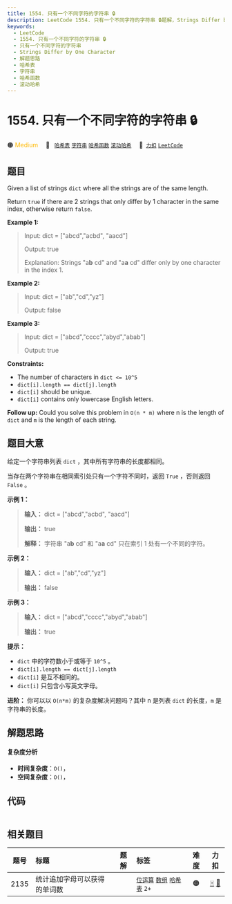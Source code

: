 ```yaml
---
title: 1554. 只有一个不同字符的字符串 🔒
description: LeetCode 1554. 只有一个不同字符的字符串 🔒题解，Strings Differ by One Character，包含解题思路、复杂度分析以及完整的 JavaScript 代码实现。
keywords:
  - LeetCode
  - 1554. 只有一个不同字符的字符串 🔒
  - 只有一个不同字符的字符串
  - Strings Differ by One Character
  - 解题思路
  - 哈希表
  - 字符串
  - 哈希函数
  - 滚动哈希
---
```


# 1554. 只有一个不同字符的字符串 🔒

🟠 <font color=#ffb800>Medium</font>&emsp; 🔖&ensp; [`哈希表`](/tag/hash-table.md) [`字符串`](/tag/string.md) [`哈希函数`](/tag/hash-function.md) [`滚动哈希`](/tag/rolling-hash.md)&emsp; 🔗&ensp;[`力扣`](https://leetcode.cn/problems/strings-differ-by-one-character) [`LeetCode`](https://leetcode.com/problems/strings-differ-by-one-character)

## 题目

Given a list of strings `dict` where all the strings are of the same length.

Return `true` if there are 2 strings that only differ by 1 character in the
same index, otherwise return `false`.



**Example 1:**

> Input: dict = ["abcd","acbd", "aacd"]
> 
> Output: true
> 
> Explanation: Strings "a**b** cd" and "a**a** cd" differ only by one character in the index 1.

**Example 2:**

> Input: dict = ["ab","cd","yz"]
> 
> Output: false

**Example 3:**

> Input: dict = ["abcd","cccc","abyd","abab"]
> 
> Output: true

**Constraints:**

  * The number of characters in `dict <= 10^5`
  * `dict[i].length == dict[j].length`
  * `dict[i]` should be unique.
  * `dict[i]` contains only lowercase English letters.



**Follow up:** Could you solve this problem in `O(n * m)` where n is the
length of `dict` and `m` is the length of each string.


## 题目大意

给定一个字符串列表 `dict` ，其中所有字符串的长度都相同。

当存在两个字符串在相同索引处只有一个字符不同时，返回 `True` ，否则返回 `False` 。



**示例 1：**

> 
> 
> 
> 
> 
> **输入：** dict = ["abcd","acbd", "aacd"]
> 
> **输出：** true
> 
> **解释：** 字符串 "a**b** cd" 和 "a**a** cd" 只在索引 1 处有一个不同的字符。
> 
> 

**示例 2：**

> 
> 
> 
> 
> 
> **输入：** dict = ["ab","cd","yz"]
> 
> **输出：** false
> 
> 

**示例 3：**

> 
> 
> 
> 
> 
> **输入：** dict = ["abcd","cccc","abyd","abab"]
> 
> **输出：** true
> 
> 



**提示：**

  * `dict` 中的字符数小于或等于 `10^5` 。
  * `dict[i].length == dict[j].length`
  * `dict[i]` 是互不相同的。
  * `dict[i]` 只包含小写英文字母。



**进阶：** 你可以以 `O(n*m)` 的复杂度解决问题吗？其中 n 是列表 `dict` 的长度，`m` 是字符串的长度。


## 解题思路

#### 复杂度分析

- **时间复杂度**：`O()`，
- **空间复杂度**：`O()`，

## 代码

```javascript

```

## 相关题目

<!-- prettier-ignore -->
| 题号 | 标题 | 题解 | 标签 | 难度 | 力扣 |
| :------: | :------ | :------: | :------ | :------: | :------: |
| 2135 | 统计追加字母可以获得的单词数 |  |  [`位运算`](/tag/bit-manipulation.md) [`数组`](/tag/array.md) [`哈希表`](/tag/hash-table.md) `2+` | 🟠 | [🀄️](https://leetcode.cn/problems/count-words-obtained-after-adding-a-letter) [🔗](https://leetcode.com/problems/count-words-obtained-after-adding-a-letter) |